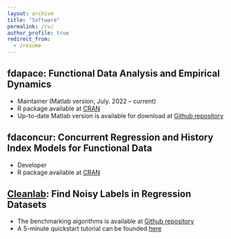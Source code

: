 ```yaml
---
layout: archive
title: "Software"
permalink: /cv/
author_profile: true
redirect_from:
  - /resume
---
```


## fdapace: Functional Data Analysis and Empirical Dynamics

- Maintainer (Matlab version, July. 2022 – current) 
- R package available at [CRAN](https://cran.r-project.org/web/packages/fdapace/index.html)
- Up-to-date Matlab version is available for download at [Github repository](https://github.com/functionaldata/PACE_matlab)

## fdaconcur: Concurrent Regression and History Index Models for Functional Data

- Developer
- R package available at [CRAN](https://cran.r-project.org/web/packages/fdaconcur/index.html)

## [Cleanlab](https://cleanlab.ai): Find Noisy Labels in Regression Datasets

- The benchmarking algorithms is available at [Github repository](https://github.com/cleanlab/cleanlab)
- A 5-minute quickstart tutorial can be founded [here](https://docs.cleanlab.ai/stable/tutorials/regression.html)